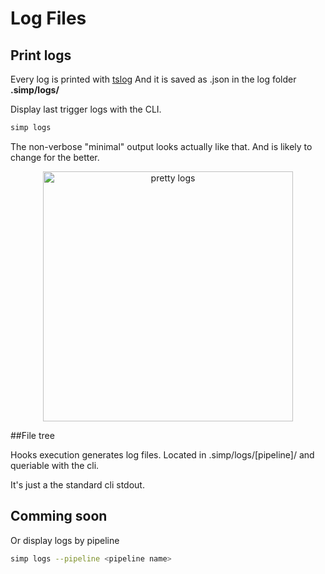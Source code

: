 # Log Files

## Print logs

Every log is printed with [tslog](https://tslog.js.org/)
And it is saved as .json in the log folder **.simp/logs/**

Display last trigger logs with the CLI.

```bash
simp logs
```

The non-verbose "minimal" output looks actually like that.
And is likely to change for the better.

<p align="center">
  <img height="400" src="https://simp.areskul.com/images/logs.png" alt="pretty logs">
</p>

##File tree

Hooks execution generates log files.
Located in .simp/logs/[pipeline]/ and queriable with the cli.

It's just a the standard cli stdout.

## Comming soon

Or display logs by pipeline

```bash
simp logs --pipeline <pipeline name>
```
